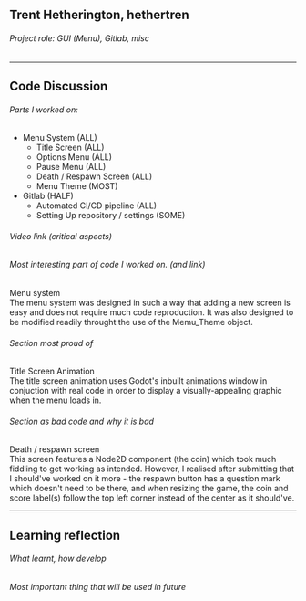 ## Trent Hetherington, hethertren
###### Project role: GUI (Menu), Gitlab, misc
<hr>

## Code Discussion

###### Parts I worked on:
- Menu System (ALL)
    - Title Screen (ALL)
    - Options Menu (ALL)
    - Pause Menu (ALL)
    - Death / Respawn Screen (ALL)
    - Menu Theme (MOST)
- Gitlab (HALF)
    - Automated CI/CD pipeline (ALL)
    - Setting Up repository / settings (SOME)

###### Video link (critical aspects)
###### Most interesting part of code I worked on. (and link)
Menu system<br>
The menu system was designed in such a way that adding a new screen is easy and does not require much code reproduction. It was also designed to be modified readily throught the use of the Memu_Theme object.

###### Section most proud of
Title Screen Animation<br>
The title screen animation uses Godot's inbuilt animations window in conjuction with real code in order to display a visually-appealing graphic when the menu loads in.

###### Section as bad code and why it is bad
Death / respawn screen<br>
This screen features a Node2D component (the coin) which took much fiddling to get working as intended. However, I realised after submitting that I should've worked on it more - the respawn button has a question mark which doesn't need to be there, and when resizing the game, the coin and score label(s) follow the top left corner instead of the center as it should've.

<hr>

## Learning reflection

###### What learnt, how develop
###### Most important thing that will be used in future
